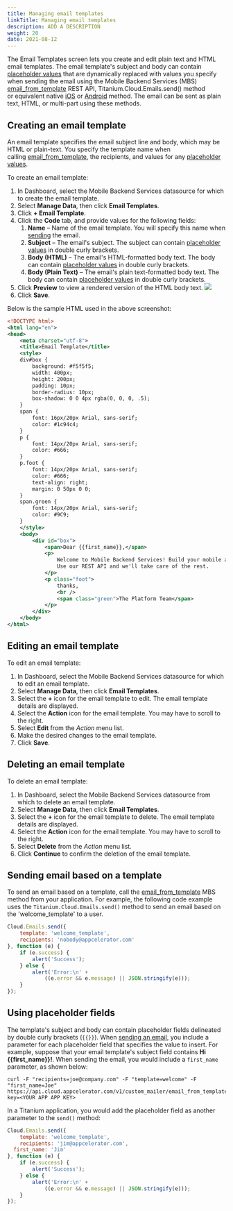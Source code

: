```yaml
---
title: Managing email templates
linkTitle: Managing email templates
description: ADD A DESCRIPTION
weight: 20
date: 2021-08-12
---
```


The Email Templates screen lets you create and edit plain text and HTML email templates. The email template's subject and body can contain [placeholder values](#using-placeholder-fields) that are dynamically replaced with values you specify when sending the email using the Mobile Backend Services (MBS) [email_from_template](http://docs.appcelerator.com/arrowdb/latest/#!/api/Emails-method-email_from_template) REST API, Titanium.Cloud.Emails.send() method or equivalent native [iOS](http://docs.appcelerator.com/aps-sdk-apidoc/latest/ios/Classes/APSEmails.html#//api/name/send:withBlock:) or [Android](http://docs.appcelerator.com/aps-sdk-apidoc/latest/android/com/appcelerator/aps/APSEmails.html) method. The email can be sent as plain text, HTML, or multi-part using these methods.

## Creating an email template

An email template specifies the email subject line and body, which may be HTML or plain-text. You specify the template name when calling [email_from_template](http://docs.appcelerator.com/arrowdb/latest/#!/api/Emails-method-email_from_template), the recipients, and values for any [placeholder values](#using-placeholder-fields).

To create an email template:

1. In Dashboard, select the Mobile Backend Services datasource for which to create the email template.
2. Select **Manage Data**, then click **Email Templates**.
3. Click **\+ Email Template**.
4. Click the **Code** tab, and provide values for the following fields:
    1. **Name** – Name of the email template. You will specify this name when [sending](http://docs.appcelerator.com/platform/latest/#!/api/Modules.Cloud.Emails) the email.
    2. **Subject** – The email's subject. The subject can contain [placeholder values](#using-placeholder-fields) in double curly brackets.
    3. **Body (HTML)** – The email's HTML-formatted body text. The body can contain [placeholder values](#using-placeholder-fields) in double curly brackets.
    4. **Body (Plain Text)** – The email's plain text-formatted body text. The body can contain [placeholder values](#using-placeholder-fields) in double curly brackets.
5. Click **Preview** to view a rendered version of the HTML body text.
    ![](/Images/email_template_latest.png)
6. Click **Save**.

Below is the sample HTML used in the above screenshot:

```xml
<!DOCTYPE html>
<html lang="en">
<head>
    <meta charset="utf-8">
    <title>Email Template</title>
    <style>
    div#box {
        background: #f5f5f5;
        width: 400px;
        height: 200px;
        padding: 10px;
        border-radius: 10px;
        box-shadow: 0 0 4px rgba(0, 0, 0, .5);
    }
    span {
        font: 16px/20px Arial, sans-serif;
        color: #1c94c4;
    }
    p {
        font: 14px/20px Arial, sans-serif;
        color: #666;
    }
    p.foot {
        font: 14px/20px Arial, sans-serif;
        color: #666;
        text-align: right;
        margin: 0 50px 0 0;
    }
    span.green {
        font: 14px/20px Arial, sans-serif;
        color: #9C9;
    }
    </style>
    <body>
        <div id="box">
            <span>Dear {{first_name}},</span>
            <p>
                Welcome to Mobile Backend Services! Build your mobile app without writing any server code.
                Use our REST API and we'll take care of the rest.
            </p>
            <p class="foot">
                thanks,
                <br />
                <span class="green">The Platform Team</span>
            </p>
        </div>
    </body>
</html>
```

## Editing an email template

To edit an email template:

1. In Dashboard, select the Mobile Backend Services datasource for which to edit an email template.
2. Select **Manage Data**, then click **Email Templates**.
3. Select the **+** icon for the email template to edit. The email template details are displayed.
4. Select the **Action** icon for the email template. You may have to scroll to the right.
5. Select **Edit** from the _Action_ menu list.
6. Make the desired changes to the email template.
7. Click **Save**.

## Deleting an email template

To delete an email template:

1. In Dashboard, select the Mobile Backend Services datasource from which to delete an email template.
2. Select **Manage Data**, then click **Email Templates**.
3. Select the **+** icon for the email template to delete. The email template details are displayed.
4. Select the **Action** icon for the email template. You may have to scroll to the right.
5. Select **Delete** from the _Action_ menu list.
6. Click **Continue** to confirm the deletion of the email template.

## Sending email based on a template

To send an email based on a template, call the [email_from_template](http://docs.appcelerator.com/arrowdb/latest/#!/api/Emails-method-email_from_template) MBS method from your application. For example, the following code example uses the `Titanium.Cloud.Emails.send()` method to send an email based on the 'welcome_template' to a user.

```javascript
Cloud.Emails.send({
    template: 'welcome_template',
    recipients: 'nobody@appcelerator.com'
}, function (e) {
    if (e.success) {
        alert('Success');
    } else {
        alert('Error:\n' +
            ((e.error && e.message) || JSON.stringify(e)));
    }
});
```

## Using placeholder fields

The template's subject and body can contain placeholder fields delineated by double curly brackets (`{{}}`). When [sending an email](#sending-email-based-on-a-template), you include a parameter for each placeholder field that specifies the value to insert. For example, suppose that your email template's subject field contains **Hi {{first_name}}!**. When sending the email, you would include a `first_name` parameter, as shown below:

```
curl -F "recipients=joe@company.com" -F "template=welcome" -F "first_name=Joe" https://api.cloud.appcelerator.com/v1/custom_mailer/email_from_template.json?key=<YOUR APP APP KEY>
```

In a Titanium application, you would add the placeholder field as another parameter to the `send()` method:

```javascript
Cloud.Emails.send({
    template: 'welcome_template',
    recipients: 'jim@appcelerator.com',
  first_name: 'Jim'
}, function (e) {
    if (e.success) {
        alert('Success');
    } else {
        alert('Error:\n' +
            ((e.error && e.message) || JSON.stringify(e)));
    }
});
```
